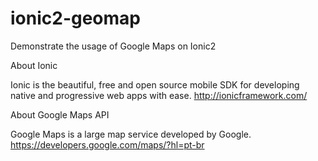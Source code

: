# ionic2-geomap
Demonstrate the usage of Google Maps on Ionic2


About Ionic

Ionic is the beautiful, free and open source mobile SDK for developing native and progressive web apps with ease.
http://ionicframework.com/ 


About Google Maps API

Google Maps is a large map service developed by Google.
https://developers.google.com/maps/?hl=pt-br


